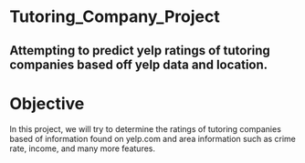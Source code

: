 # Tutoring_Company_Project
## Attempting to predict yelp ratings of tutoring companies based off yelp data and location.

# Objective
In this project,  we will try to determine the ratings of tutoring companies based of information found on yelp.com and area information such as crime rate, income, and many more features.

